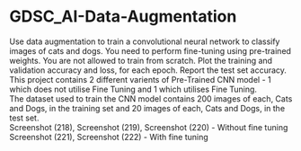 # GDSC_AI-Data-Augmentation
Use data augmentation to train a convolutional neural network to classify images of cats and dogs. You need to perform fine-tuning using pre-trained weights. You are not allowed to train from scratch. Plot the training and validation accuracy and loss, for each epoch. Report the test set accuracy.  
This project contains 2 different varients of Pre-Trained CNN model - 1 which does not utilise Fine Tuning and 1 which utilises Fine Tuning.  
The dataset used to train the CNN model contains 200 images of each, Cats and Dogs, in the training set and 20 images of each, Cats and Dogs, in the test set.  
Screenshot (218), Screenshot (219), Screenshot (220) - Without fine tuning  
Screenshot (221), Screenshot (222) - With fine tuning

